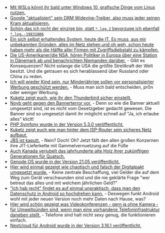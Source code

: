* [Mit WSLg könnt ihr bald unter Windows 10, grafische Dinge vom Linux nutzen.](https://www.bleepingcomputer.com/news/microsoft/hands-on-with-wslg-running-linux-gui-apps-in-windows-10/)
* [Google "aktualisiert" sein DRM Widevine-Treiber, also muss jeder seinen Kram aktualisieren.](https://www.bleepingcomputer.com/news/technology/mozilla-update-firefox-to-avoid-netflix-hulu-streaming-issues/)
* [Schön das ich nicht der einzige bin, statt `*.log.2` bevorzuge ich ebenfall `*.log.-19831006`](https://utcc.utoronto.ca/~cks/space/blog/linux/LikingDateBasedLogRotation)
* [Ein sich selbst erhaltendes System, heute die IT. Es muss, aus mir unbekannten Gründen, alles im Netz stehen und oh weh, schon heute haben mehr als die Hälfte aller Firmen mit Zugriffsdiebstahl zu kämpfen.](https://www.borncity.com/blog/2021/05/31/mehr-als-50-der-unternehmen-von-diebstahl-privilegierter-zugangsdaten-und-insider-threats-betroffen/)
* [Die US-Amerikaner/die NSA, hören Politiker in Europa über eine Station in Dänemark ab und benachrichten Niemanden darüber.](https://blog.fefe.de/?ts=9e4a629f) - Gibt es Konsequenzen? Nicht solange die USA die größte Streitkraft der Welt besitzt. Und die getrauen es sich herablassend über Russland oder China zu reden.
* [Ich will wieder Kind sein, nur Minderjährige sollen vor personalisierter Werbung geschützt werden.](https://netzpolitik.org/2021/digitale-dienste-gesetz-deutschland-will-verbot-personalisierter-werbung-bei-minderjaehrigen/) - Muss man sich bald entscheiden, pr0n oder weniger Werbung.
* [Kuketz zeigt euch, wie ihr den Thunderbird sicher einstellt.](https://www.kuketz-blog.de/thunderbird-e-mailing-am-desktop-digitaler-schutzschild-teil4/)
* [Noyb geht gegen den Bannerterror vor.](https://noyb.eu/en/noyb-aims-end-cookie-banner-terror-and-issues-more-500-gdpr-complaints) - Denn so wie die Banner aktuell umgesetzt sind, ist es nicht vom Gesetzgeber gedacht gewesen. Die Banner sind so umgesetzt damit ihr möglicht schnell auf "Ja, ich erlaube alles" kliclt!
* [PHP Symfony wurde in der Version 5.3.0 veröffentlicht.](https://symfony.com/blog/symfony-5-3-0-released)
* [Kuketz zeigt euch wie man hinter dem ISP-Router sein sicheres Netz aufbaut.](https://www.kuketz-blog.de/thunderbird-e-mailing-am-desktop-digitaler-schutzschild-teil5/)
* [JBS ist kaputt.](https://www.bleepingcomputer.com/news/security/food-giant-jbs-foods-shuts-down-production-after-cyberattack/) - Nein? Doch! Oh? Jetzt fällt den allen großen Konzernen ihre JIT-Lieferkette mit Gammelvernuetzung auf die Füße
* [Auch Kanada verjubelt das jahrhunderte alte Holz ihrer zukünftigen Generationen für Quatsch.](https://netzfrauen.org/2021/05/31/canada-5/)
* [Genode OS wurde in der Version 21.05 veröffentlicht.](https://www.phoronix.com/scan.php?page=news_item&px=Genode-OS-21.05-Released)
* [Hier wird einmal gezeigt wie chaotisch und falsch der Digitalpakt umgesetzt wurde.](https://netzpolitik.org/2021/digitalpakt-schule-corona-hilfen-fuer-schulen-kommen-nur-schleppend-an/) - Keine zentrale Beschaffung, viel Gelder die auf dem Weg zum Gerät verschwunden sind und die nie geklärte Frage "wer betreut das alles und mit welchem jährlichen Geld?"
* ["Ich hab recht" findet es auf einmal unpraktisch, dass man den Datenschutz in Android so hochdrehen kann.](https://tuxproject.de/blog/2021/06/das-richtige/) - Deswegen funkt Android wohl mit jeder neuen Version noch mehr Daten nach Hause, was?
* [Hier wird schön gezeigt was Videokonferenzen - gern ja ohne Kamera - für Umweltsünden sind, wenn man eine vorhandene Telefoninfrastruktur daneben stellt.](https://www.panagenda.com/2021/06/why-call-quality-dashboards-from-microsoft-are-insufficient/) - Telefone sind halt nicht sexy genug, die funktionieren einfach.
* [Nextcloud für Android wurde in der Version 3.16.1 veröffentlicht.](https://nextcloud.com/blog/android-client-3-16-1/)
